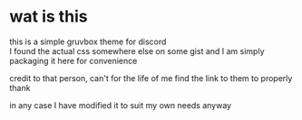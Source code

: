 # wat is this
this is a simple gruvbox theme for discord<br>
I found the actual css somewhere else on some gist and I am simply packaging it here for convenience

credit to that person, can't for the life of me find the link to them to properly thank

in any case I have modified it to suit my own needs anyway